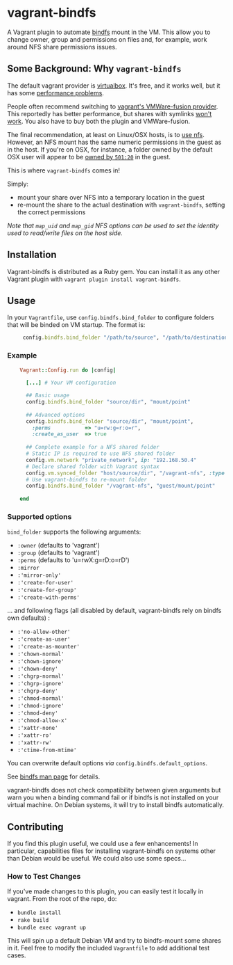 # vagrant-bindfs

A Vagrant plugin to automate [bindfs](http://code.google.com/p/bindfs/) mount in the VM.
This allow you to change owner, group and permissions on files and, for example, work around NFS share permissions issues.


## Some Background: Why `vagrant-bindfs`

The default vagrant provider is [virtualbox](https://www.virtualbox.org/).
It's free, and it works well, but it has some [performance problems](http://snippets.aktagon.com/snippets/609-Slow-IO-performance-with-Vagrant-and-VirtualBox-).

People often recommend switching to [vagrant's VMWare-fusion provider](http://www.vagrantup.com/vmware).
This reportedly has better performance, but shares with symlinks [won't work](http://communities.vmware.com/thread/428199?start=0&tstart=0).
You also have to buy both the plugin and VMWare-fusion.

The final recommendation, at least on Linux/OSX hosts, is to [use nfs](http://docs.vagrantup.com/v2/synced-folders/nfs.html).
However, an NFS mount has the same numeric permissions in the guest as in the host.
If you're on OSX, for instance, a folder owned by the default OSX user will appear to be [owned by `501:20`](https://groups.google.com/forum/?fromgroups#!topic/vagrant-up/qXXJ-AQuKQM) in the guest.

This is where `vagrant-bindfs` comes in!

Simply:

- mount your share over NFS into a temporary location in the guest
- re-mount the share to the actual destination with `vagrant-bindfs`, setting the correct permissions

_Note that `map_uid` and `map_gid` NFS options can be used to set the identity used to read/write files on the host side._

## Installation

Vagrant-bindfs is distributed as a Ruby gem.
You can install it as any other Vagrant plugin with `vagrant plugin install vagrant-bindfs`.


## Usage

In your `Vagrantfile`, use `config.bindfs.bind_folder` to configure folders that will be binded on VM startup.
The format is:

```ruby
     config.bindfs.bind_folder "/path/to/source", "/path/to/destination", options
```


### Example

```ruby
    Vagrant::Config.run do |config|
    
      [...] # Your VM configuration

      ## Basic usage
      config.bindfs.bind_folder "source/dir", "mount/point"
      
      ## Advanced options
      config.bindfs.bind_folder "source/dir", "mount/point",
      	:perms           => "u=rw:g=r:o=r",
      	:create_as_user  => true
        
      ## Complete example for a NFS shared folder
      # Static IP is required to use NFS shared folder
      config.vm.network "private_network", ip: "192.168.50.4"
      # Declare shared folder with Vagrant syntax
      config.vm.synced_folder "host/source/dir", "/vagrant-nfs", :type => :nfs
      # Use vagrant-bindfs to re-mount folder
      config.bindfs.bind_folder "/vagrant-nfs", "guest/mount/point"
        
    end
```


### Supported options

`bind_folder` supports the following arguments:

- `:owner` (defaults to 'vagrant')
- `:group` (defaults to 'vagrant')
- `:perms` (defaults to 'u=rwX:g=rD:o=rD')
- `:mirror`
- `:'mirror-only'`
- `:'create-for-user'`
- `:'create-for-group'`
- `:'create-with-perms'`

… and following flags (all disabled by default, vagrant-bindfs rely on bindfs own defaults) :

- `:'no-allow-other'`
- `:'create-as-user'`
- `:'create-as-mounter'`
- `:'chown-normal'`
- `:'chown-ignore'`
- `:'chown-deny'`
- `:'chgrp-normal'`
- `:'chgrp-ignore'`
- `:'chgrp-deny'`
- `:'chmod-normal'`
- `:'chmod-ignore'`
- `:'chmod-deny'`
- `:'chmod-allow-x'`
- `:'xattr-none'`
- `:'xattr-ro'`
- `:'xattr-rw'`
- `:'ctime-from-mtime'`
    
You can overwrite default options _via_ `config.bindfs.default_options`.

See [bindfs man page](http://www.cs.helsinki.fi/u/partel/bindfs_docs/bindfs.1.html) for details.

vagrant-bindfs does not check compatibility between given arguments but warn you when a binding command fail or if bindfs is not installed on your virtual machine.
On Debian systems, it will try to install bindfs automatically.


## Contributing

If you find this plugin useful, we could use a few enhancements!
In particular, capabilities files for installing vagrant-bindfs on systems other than Debian would be useful. We could also use some specs…


### How to Test Changes

If you've made changes to this plugin, you can easily test it locally in vagrant.
From the root of the repo, do:

- `bundle install`
- `rake build`
- `bundle exec vagrant up`

This will spin up a default Debian VM and try to bindfs-mount some shares in it.
Feel free to modify the included `Vagrantfile` to add additional test cases.
